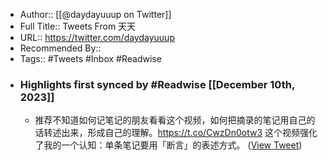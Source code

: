 - Author:: [[@daydayuuup on Twitter]]
- Full Title:: Tweets From 天天
- URL:: https://twitter.com/daydayuuup
- Recommended By::
- Tags:: #Tweets #Inbox #Readwise
- ### Highlights first synced by #Readwise [[December 10th, 2023]]
    - 推荐不知道如何记笔记的朋友看看这个视频，如何把摘录的笔记用自己的话转述出来，形成自己的理解。https://t.co/CwzDn0otw3 这个视频强化了我的一个认知：单条笔记要用「断言」的表述方式。 ([View Tweet](https://twitter.com/daydayuuup/status/1733436508852425136))
